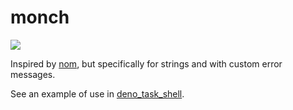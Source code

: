# monch

[![](https://img.shields.io/crates/v/monch.svg)](https://crates.io/crates/monch)

Inspired by [nom](https://crates.io/crates/nom), but specifically for strings and with custom error messages.

See an example of use in [deno_task_shell](https://github.com/denoland/deno_task_shell).
